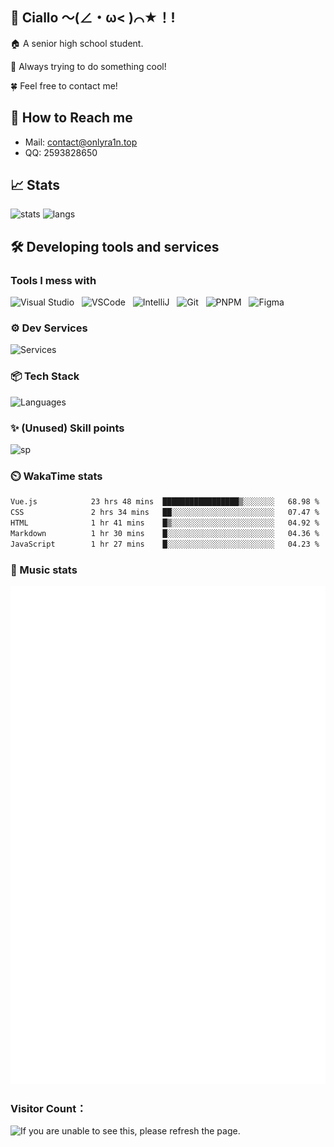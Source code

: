 ## 👋 Ciallo ～(∠・ω< )⌒★！!

🏠 A senior high school student.

🚀 Always trying to do something cool!

🍀 Feel free to contact me!

## 📱 How to Reach me

- Mail: [contact@onlyra1n.top](mailto:contact@onlyra1n.top)
- QQ: 2593828650

## 📈 Stats

![stats](https://github-readme-stats.vercel.app/api?username=hexadecimal233&theme=dracula&show_icons=true)
![langs](https://github-readme-stats.vercel.app/api/top-langs/?username=hexadecimal233&theme=dracula&layout=compact)

## 🛠️ Developing tools and services

### Tools I mess with

![Visual Studio](https://img.shields.io/badge/Editor-Visual_Studio-white?style=flat-square&logo=visualstudio&color=4abf8a)
&nbsp;
![VSCode](https://img.shields.io/badge/Editor-Visual_Studio_Code-white?style=flat-square&logo=visualstudiocode&color=4abf8a)
&nbsp;
![IntelliJ](https://img.shields.io/badge/Editor-IntelliJ-white?style=flat-square&logo=IntelliJ+IDEA&color=4abf8a)
&nbsp;
![Git](https://img.shields.io/badge/VCS-Git-white?style=flat-square&logo=git&color=4abf8a)
&nbsp;
![PNPM](https://img.shields.io/badge/NodeJS-PNPM-white?style=flat-square&logo=npm&color=4abf8a)
&nbsp;
![Figma](https://img.shields.io/badge/Collab-Figma-white?style=flat-square&logo=npm&color=4abf8a)
&nbsp;

### ⚙ Dev Services

![Services](https://skillicons.dev/icons?i=github,vercel,cloudflare,gradle,githubactions)

### 📦 Tech Stack

![Languages](https://skillicons.dev/icons?i=java,html,css,js,typescript,vue,py,cs)

### ✨ (Unused) Skill points

![sp](https://skillicons.dev/icons?i=gcp,nginx,mongodb,blender,cpp,cmake,godot,ae,ps,pr,unity,rust,mysql)

### ⏲️ WakaTime stats

<!--START_SECTION:waka-->

```txt
Vue.js            23 hrs 48 mins  █████████████████▒░░░░░░░   68.98 %
CSS               2 hrs 34 mins   ██░░░░░░░░░░░░░░░░░░░░░░░   07.47 %
HTML              1 hr 41 mins    █▒░░░░░░░░░░░░░░░░░░░░░░░   04.92 %
Markdown          1 hr 30 mins    █░░░░░░░░░░░░░░░░░░░░░░░░   04.36 %
JavaScript        1 hr 27 mins    █░░░░░░░░░░░░░░░░░░░░░░░░   04.23 %
```

<!--END_SECTION:waka-->

### 🎵 Music stats

![netease](https://github.com/hexadecimal233/netease-cloud-music-card/blob/main/card.svg)

<h3>Visitor Count：</h3>
<img src="https://moe-counter.glitch.me/get/@6475578645547358?theme=moebooru" alt="If you are unable to see this, please refresh the page.">
